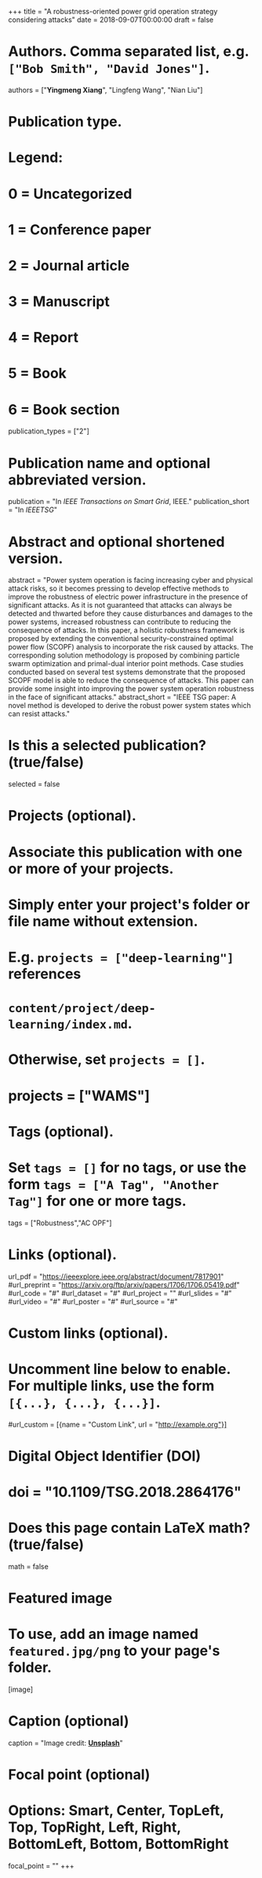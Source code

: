 +++
title = "A robustness-oriented power grid operation strategy considering attacks"
date = 2018-09-07T00:00:00
draft = false

# Authors. Comma separated list, e.g. `["Bob Smith", "David Jones"]`.
authors = ["**Yingmeng Xiang**", "Lingfeng Wang", "Nian Liu"]

# Publication type.
# Legend:
# 0 = Uncategorized
# 1 = Conference paper
# 2 = Journal article
# 3 = Manuscript
# 4 = Report
# 5 = Book
# 6 = Book section
publication_types = ["2"]

# Publication name and optional abbreviated version.
publication = "In *IEEE Transactions on Smart Grid*, IEEE."
publication_short = "In *IEEETSG*"

# Abstract and optional shortened version.
abstract = "Power system operation is facing increasing cyber and physical attack risks, so it becomes pressing to develop effective methods to improve the robustness of electric power infrastructure in the presence of significant attacks. As it is not guaranteed that attacks can always be detected and thwarted before they cause disturbances and damages to the power systems, increased robustness can contribute to reducing the consequence of attacks. In this paper, a holistic robustness framework is proposed by extending the conventional security-constrained optimal power flow (SCOPF) analysis to incorporate the risk caused by attacks. The corresponding solution methodology is proposed by combining particle swarm optimization and primal-dual interior point methods. Case studies conducted based on several test systems demonstrate that the proposed SCOPF model is able to reduce the consequence of attacks. This paper can provide some insight into improving the power system operation robustness in the face of significant attacks." 
abstract_short = "IEEE TSG paper: A novel method is developed to derive the robust power system states which can resist attacks."

# Is this a selected publication? (true/false)
selected = false

# Projects (optional).
#   Associate this publication with one or more of your projects.
#   Simply enter your project's folder or file name without extension.
#   E.g. `projects = ["deep-learning"]` references 
#   `content/project/deep-learning/index.md`.
#   Otherwise, set `projects = []`.
# projects = ["WAMS"]

# Tags (optional).
#   Set `tags = []` for no tags, or use the form `tags = ["A Tag", "Another Tag"]` for one or more tags.
tags = ["Robustness","AC OPF"]

# Links (optional).
url_pdf = "https://ieeexplore.ieee.org/abstract/document/7817901"
#url_preprint = "https://arxiv.org/ftp/arxiv/papers/1706/1706.05419.pdf"
#url_code = "#"
#url_dataset = "#"
#url_project = ""
#url_slides = "#"
#url_video = "#"
#url_poster = "#"
#url_source = "#"

# Custom links (optional).
#   Uncomment line below to enable. For multiple links, use the form `[{...}, {...}, {...}]`.
#url_custom = [{name = "Custom Link", url = "http://example.org"}]

# Digital Object Identifier (DOI)
# doi = "10.1109/TSG.2018.2864176"

# Does this page contain LaTeX math? (true/false)
math = false

# Featured image
# To use, add an image named `featured.jpg/png` to your page's folder. 
[image]
  # Caption (optional)
  caption = "Image credit: [**Unsplash**](https://unsplash.com/photos/pLCdAaMFLTE)"

  # Focal point (optional)
  # Options: Smart, Center, TopLeft, Top, TopRight, Left, Right, BottomLeft, Bottom, BottomRight
  focal_point = ""
+++
